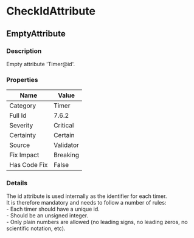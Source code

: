 ﻿---  
uid: Validator_7_6_2  
---

# CheckIdAttribute

## EmptyAttribute

### Description

Empty attribute 'Timer@id'.

### Properties

| Name         | Value     |
| ------------ | --------- |
| Category     | Timer     |
| Full Id      | 7.6.2     |
| Severity     | Critical  |
| Certainty    | Certain   |
| Source       | Validator |
| Fix Impact   | Breaking  |
| Has Code Fix | False     |

### Details

The id attribute is used internally as the identifier for each timer.  
It is therefore mandatory and needs to follow a number of rules:  
\- Each timer should have a unique id.  
\- Should be an unsigned integer.  
\- Only plain numbers are allowed (no leading signs, no leading zeros, no scientific notation, etc).
